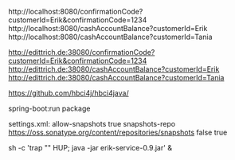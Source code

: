 http://localhost:8080/confirmationCode?customerId=Erik&confirmationCode=1234
http://localhost:8080/cashAccountBalance?customerId=Erik
http://localhost:8080/cashAccountBalance?customerId=Tania

http://edittrich.de:38080/confirmationCode?customerId=Erik&confirmationCode=1234
http://edittrich.de:38080/cashAccountBalance?customerId=Erik
http://edittrich.de:38080/cashAccountBalance?customerId=Tania

https://github.com/hbci4j/hbci4java/

spring-boot:run
package

settings.xml:
<profiles>
	<profile>
		 <id>allow-snapshots</id>
				<activation><activeByDefault>true</activeByDefault></activation>
		 <repositories>
			 <repository>
				 <id>snapshots-repo</id>
				 <url>https://oss.sonatype.org/content/repositories/snapshots</url>
				 <releases><enabled>false</enabled></releases>
				 <snapshots><enabled>true</enabled></snapshots>
			 </repository>
		 </repositories>
	 </profile>
</profiles>

sh -c 'trap "" HUP; java -jar erik-service-0.9.jar' &